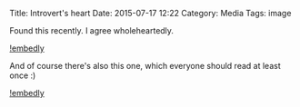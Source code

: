 Title: Introvert's heart
Date: 2015-07-17 12:22
Category: Media
Tags: image

Found this recently. I agree wholeheartedly.

[!embedly](https://medium.com/i-love-charts/a-map-of-the-introverts-heart-4db2d8c9cf48)

And of course there's also this one, which everyone should read at least once :)

[!embedly](http://romanjones.deviantart.com/art/How-to-Live-with-Introverts-PDF-available-291305760)
